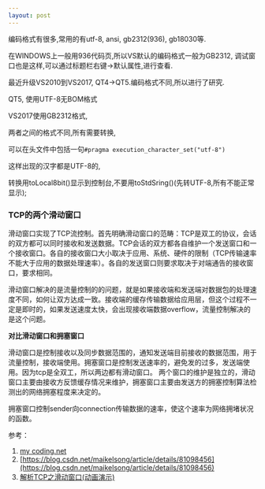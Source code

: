 ```yaml
---
layout: post
---
```



编码格式有很多,常用的有utf-8, ansi, gb2312(936), gb18030等.

在WINDOWS上一般用936代码页,所以VS默认的编码格式一般为GB2312, 调试窗口也是这样,可以通过标题栏右键->默认属性,进行查看.

最近升级VS2010到VS2017, QT4->QT5.编码格式不同,所以进行了研究.

QT5, 使用UTF-8无BOM格式

VS2017使用GB2312格式,

两者之间的格式不同,所有需要转换, 

可以在头文件中包括一句`#pragma execution_character_set("utf-8")`

这样出现的汉字都是UTF-8的,

转换用toLocal8bit()显示到控制台,不要用toStdSring()(先转UTF-8,所有不能正常显示);



### TCP的两个滑动窗口


滑动窗口实现了TCP流控制。首先明确滑动窗口的范畴：TCP是双工的协议，会话的双方都可以同时接收和发送数据。TCP会话的双方都各自维护一个发送窗口和一个接收窗口。各自的接收窗口大小取决于应用、系统、硬件的限制（TCP传输速率不能大于应用的数据处理速率）。各自的发送窗口则要求取决于对端通告的接收窗口，要求相同。

滑动窗口解决的是流量控制的的问题，就是如果接收端和发送端对数据包的处理速度不同，如何让双方达成一致。接收端的缓存传输数据给应用层，但这个过程不一定是即时的，如果发送速度太快，会出现接收端数据overflow，流量控制解决的是这个问题。

**对比滑动窗口和拥塞窗口**

滑动窗口是控制接收以及同步数据范围的，通知发送端目前接收的数据范围，用于流量控制，接收端使用。拥塞窗口是控制发送速率的，避免发的过多，发送端使用。因为tcp是全双工，所以两边都有滑动窗口。 
两个窗口的维护是独立的，滑动窗口主要由接收方反馈缓存情况来维护，拥塞窗口主要由发送方的拥塞控制算法检测出的网络拥塞程度来决定的。

拥塞窗口控制sender向connection传输数据的速率，使这个速率为网络拥堵状况的函数。



参考：

1. [my coding.net](http://zhwa3232.coding.me/baibingqianlan.github.io/)
2. [https://blog.csdn.net/maikelsong/article/details/81098456](https://blog.csdn.net/maikelsong/article/details/81098456)
3. [解析TCP之滑动窗口(动画演示)](https://blog.csdn.net/yao5hed/article/details/81046945)

